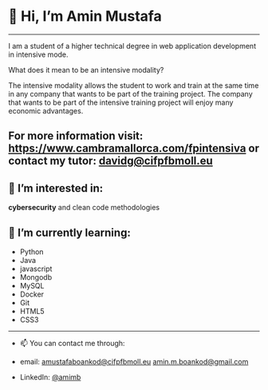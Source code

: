 # 👋 Hi, I’m Amin Mustafa
--------
I am a student of a higher technical degree in web application development in intensive mode.

What does it mean to be an intensive modality?

The intensive modality allows the student to work and train at the same time in any company that wants to be part of the training project.
The company that wants to be part of the intensive training project will enjoy many economic advantages.

For more information visit:
https://www.cambramallorca.com/fpintensiva
or contact my tutor:
davidg@cifpfbmoll.eu
--------
## 👀 I’m interested in:
**cybersecurity** and clean code methodologies

## 🌱 I’m currently learning:

- Python
- Java
- javascript
- Mongodb
- MySQL
- Docker
- Git
- HTML5
- CSS3
--------

- 📫 You can contact me through:

- email:
  amustafaboankod@cifpfbmoll.eu 
  amin.m.boankod@gmail.com
  
- LinkedIn:
  [@amimb](https://www.linkedin.com/in/aminmb/)
  
  


